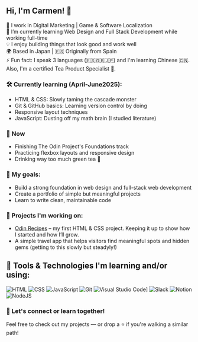 ## Hi, I'm Carmen! 👋

🔭 I work in Digital Marketing | Game & Software Localization  
🌱 I’m currently learning Web Design and Full Stack Development while working full-time    
💡 I enjoy building things that look good and work well  
🌍 Based in Japan | 🇪🇸 Originally from Spain  
⚡ Fun fact: I speak 3 languages (🇪🇸🇬🇧🇯🇵) and I'm learning Chinese 🇨🇳. Also, I'm a certified Tea Product Specialist 🍵.

### 🛠️ Currently learning (April-June2025):
- HTML & CSS: Slowly taming the cascade monster
- Git & GitHub basics: Learning version control by doing
- Responsive layout techniques
- JavaScript: Dusting off my math brain (I studied literature)

### 📌 Now
- Finishing The Odin Project's Foundations track
- Practicing flexbox layouts and responsive design
- Drinking way too much green tea 🍵

### 🎯 My goals:
- Build a strong foundation in web design and full-stack web development
- Create a portfolio of simple but meaningful projects
- Learn to write clean, maintainable code

### 🚧 Projects I'm working on:
- [Odin Recipes](https://github.com/yourusername/odin-recipes) – my first HTML & CSS project. Keeping it up to show how I started and how I’ll grow.
- A simple travel app that helps visitors find meaningful spots and hidden gems (getting to this slowly but steadyly!)

## 🧰 Tools & Technologies I'm learning and/or using:
![HTML](https://img.shields.io/badge/HTML5-orange?logo=html5&logoColor=fff)
![CSS](https://img.shields.io/badge/CSS3-blue?logo=css3&logoColor=fff)
![JavaScript](https://img.shields.io/badge/JavaScript-yellow?logo=javascript&logoColor=fff)
![Git](https://img.shields.io/badge/Git-F05032?logo=git&logoColor=fff)
![Visual Studio Code](https://custom-icon-badges.demolab.com/badge/Visual%20Studio%20Code-0078d7.svg?logo=vsc&logoColor=white)]
![Slack](https://img.shields.io/badge/Slack-4A154B?logo=slack&logoColor=fff)
![Notion](https://img.shields.io/badge/Notion-000?logo=notion&logoColor=fff)
![NodeJS](https://img.shields.io/badge/Node.js-6DA55F?logo=node.js&logoColor=white)


### 🤝 Let's connect or learn together!
Feel free to check out my projects — or drop a ⭐️ if you're walking a similar path!
